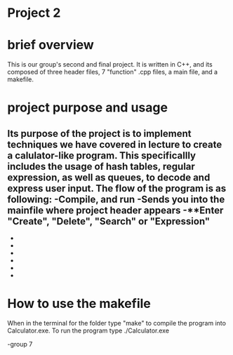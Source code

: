 # Project 2
# brief overview 
This is our group's second and final project. It is written in C++, and its composed of three header files, 7 "function" .cpp files, a main file, and a makefile. 
# project purpose and usage 
Its purpose of the project is to implement techniques we have covered in lecture to create a calulator-like program. This specificallly includes the usage of hash tables, regular expression, as well as queues, to decode and express user input. 
The flow of the program is as following:
-Compile, and run
-Sends you into the mainfile where project header appears
-**Enter "Create", "Delete", "Search" or "Expression"
-
-
-
-
-
-
-
# How to use the makefile
When in the terminal for the folder type "make" to compile the program into Calculator.exe.
To run the program type ./Calculator.exe

-group 7
